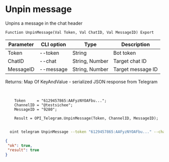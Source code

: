 ﻿---
sidebar_position: 5
---

# Unpin message
 Unpins a message in the chat header



`Function UnpinMessage(Val Token, Val ChatID, Val MessageID) Export`

  | Parameter | CLI option | Type | Description |
  |-|-|-|-|
  | Token | --token | String | Bot token |
  | ChatID | --chat | String, Number | Target chat ID |
  | MessageID | --message | String, Number | Target message ID |

  
  Returns:  Map Of KeyAndValue - serialized JSON response from Telegram

<br/>




```bsl title="Code example"
    Token     = "6129457865:AAFyzNYOAFbu...";
    ChannelID = "@testsichee";
    MessageID = "9280";

    Result = OPI_Telegram.UnpinMessage(Token, ChannelID, MessageID);
```



```sh title="CLI command example"
    
  oint telegram UnpinMessage --token "6129457865:AAFyzNYOAFbu..." --chat %chat% --message "6846"

```

```json title="Result"
{
 "ok": true,
 "result": true
}
```
